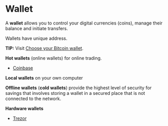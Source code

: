# Wallet

A **wallet** allows you to control your digital currencies (coins), manage their balance and initiate transfers.

Wallets have unique address.

**TIP:** Visit [Choose your Bitcoin wallet](https://bitcoin.org/en/choose-your-wallet).

**Hot wallets** (online wallets) for online trading.
* [Coinbase](https://www.coinbase.com/join/592bd19eb42f8d4b528e74e0)

**Local wallets** on your own computer

**Offline wallets** (**cold wallets**) provide the highest level of security for savings that involves storing a wallet in a secured place that is not connected to the network.

**Hardware wallets**
* [Trezor](https://trezor.io/)
